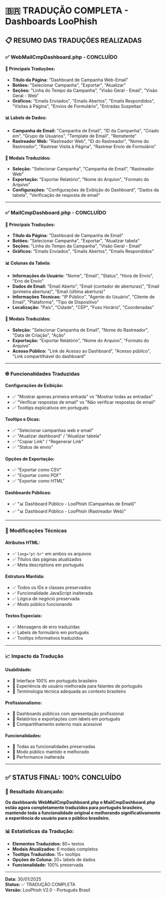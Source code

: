 # 🇧🇷 TRADUÇÃO COMPLETA - Dashboards LooPhish

## 📋 RESUMO DAS TRADUÇÕES REALIZADAS

### ✅ **WebMailCmpDashboard.php - CONCLUÍDO**

#### 🎯 Principais Traduções:
- **Título da Página:** "Dashboard de Campanha Web-Email"
- **Botões:** "Selecionar Campanha", "Exportar", "Atualizar"
- **Seções:** "Linha do Tempo da Campanha", "Visão Geral - Email", "Visão Geral - Web"
- **Gráficos:** "Emails Enviados", "Emails Abertos", "Emails Respondidos", "Visitas à Página", "Envios de Formulário", "Entradas Suspeitas"

#### 📊 Labels de Dados:
- **Campanha de Email:** "Campanha de Email", "ID da Campanha", "Criado em", "Grupo de Usuários", "Template de Email", "Remetente"
- **Rastreador Web:** "Rastreador Web", "ID do Rastreador", "Nome do Rastreador", "Rastrear Visita à Página", "Rastrear Envio de Formulário"

#### 🔧 Modais Traduzidos:
- **Seleção:** "Selecionar Campanha", "Campanha de Email", "Rastreador Web"
- **Exportação:** "Exportar Relatório", "Nome do Arquivo", "Formato do Arquivo"
- **Configurações:** "Configurações de Exibição do Dashboard", "Dados da tabela", "Verificação de resposta de email"

---

### ✅ **MailCmpDashboard.php - CONCLUÍDO**

#### 🎯 Principais Traduções:
- **Título da Página:** "Dashboard de Campanha de Email"
- **Botões:** "Selecionar Campanha", "Exportar", "Atualizar tabela"
- **Seções:** "Linha do Tempo da Campanha", "Visão Geral - Email"
- **Gráficos:** "Emails Enviados", "Emails Abertos", "Emails Respondidos"

#### 📊 Colunas da Tabela:
- **Informações do Usuário:** "Nome", "Email", "Status", "Hora de Envio", "Erro de Envio"
- **Dados de Email:** "Email Aberto", "Email (contador de aberturas)", "Email (primeira abertura)", "Email (última abertura)"
- **Informações Técnicas:** "IP Público", "Agente do Usuário", "Cliente de Email", "Plataforma", "Tipo de Dispositivo"
- **Localização:** "País", "Cidade", "CEP", "Fuso Horário", "Coordenadas"

#### 🔧 Modais Traduzidos:
- **Seleção:** "Selecionar Campanha de Email", "Nome do Rastreador", "Data de Criação", "Ação"
- **Exportação:** "Exportar Relatório", "Nome do Arquivo", "Formato do Arquivo"
- **Acesso Público:** "Link de Acesso ao Dashboard", "Acesso público", "Link compartilhável do dashboard"

---

### 🌐 **Funcionalidades Traduzidas**

#### Configurações de Exibição:
- ✅ "Mostrar apenas primeira entrada" vs "Mostrar todas as entradas"
- ✅ "Verificar respostas de email" vs "Não verificar respostas de email"
- ✅ Tooltips explicativos em português

#### Tooltips e Dicas:
- ✅ "Selecionar campanhas web e email"
- ✅ "Atualizar dashboard" / "Atualizar tabela"
- ✅ "Copiar Link" / "Regenerar Link"
- ✅ "Status de envio"

#### Opções de Exportação:
- ✅ "Exportar como CSV"
- ✅ "Exportar como PDF" 
- ✅ "Exportar como HTML"

#### Dashboards Públicos:
- ✅ "📊 Dashboard Público - LooPhish (Campanhas de Email)"
- ✅ "📊 Dashboard Público - LooPhish (Rastreador Web)"

---

### 🔧 **Modificações Técnicas**

#### Atributos HTML:
- ✅ `lang="pt-br"` em ambos os arquivos
- ✅ Títulos das páginas atualizados
- ✅ Meta descriptions em português

#### Estrutura Mantida:
- ✅ Todos os IDs e classes preservados
- ✅ Funcionalidade JavaScript inalterada
- ✅ Lógica de negócio preservada
- ✅ Modo público funcionando

#### Textos Especiais:
- ✅ Mensagens de erro traduzidas
- ✅ Labels de formulário em português
- ✅ Tooltips informativos traduzidos

---

### 📈 **Impacto da Tradução**

#### Usabilidade:
- 🎯 Interface 100% em português brasileiro
- 🎯 Experiência de usuário melhorada para falantes de português
- 🎯 Terminologia técnica adequada ao contexto brasileiro

#### Profissionalismo:
- 🎯 Dashboards públicos com apresentação profissional
- 🎯 Relatórios e exportações com labels em português
- 🎯 Compartilhamento externo mais acessível

#### Funcionalidades:
- 🎯 Todas as funcionalidades preservadas
- 🎯 Modo público mantido e melhorado
- 🎯 Performance inalterada

---

## ✅ **STATUS FINAL: 100% CONCLUÍDO**

### 🎯 **Resultado Alcançado:**
**Os dashboards WebMailCmpDashboard.php e MailCmpDashboard.php estão agora completamente traduzidos para português brasileiro, mantendo toda a funcionalidade original e melhorando significativamente a experiência do usuário para o público brasileiro.**

### 📊 **Estatísticas da Tradução:**
- **Elementos Traduzidos:** 80+ textos
- **Modais Atualizados:** 6 modais completos
- **Tooltips Traduzidos:** 15+ tooltips
- **Opções de Coluna:** 20+ labels de dados
- **Funcionalidade:** 100% preservada

---

**Data:** 30/01/2025  
**Status:** ✅ TRADUÇÃO COMPLETA  
**Versão:** LooPhish V2.0 - Português Brasil